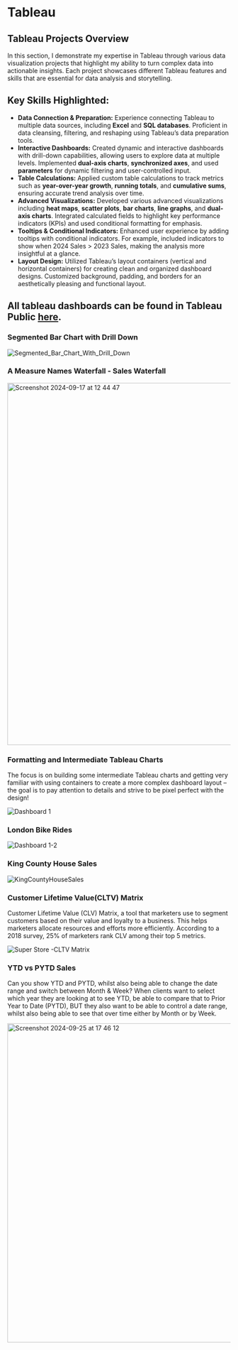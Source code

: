 # Tableau
## Tableau Projects Overview
In this section, I demonstrate my expertise in Tableau through various data visualization projects that highlight my ability to turn complex data into actionable insights. Each project showcases different Tableau features and skills that are essential for data analysis and storytelling.
## Key Skills Highlighted:
- **Data Connection & Preparation:** Experience connecting Tableau to multiple data sources, including **Excel** and **SQL databases**. Proficient in data cleansing, filtering, and reshaping using Tableau’s data preparation tools.
- **Interactive Dashboards:** Created dynamic and interactive dashboards with drill-down capabilities, allowing users to explore data at multiple levels. Implemented **dual-axis charts**, **synchronized axes**, and used **parameters** for dynamic filtering and user-controlled input.
- **Table Calculations:** Applied custom table calculations to track metrics such as **year-over-year growth**, **running totals**, and **cumulative sums**, ensuring accurate trend analysis over time.
- **Advanced Visualizations:** Developed various advanced visualizations including **heat maps**, **scatter plots**, **bar charts**, **line graphs**, and **dual-axis charts**. Integrated calculated fields to highlight key performance indicators (KPIs) and used conditional formatting for emphasis.
- **Tooltips & Conditional Indicators:** Enhanced user experience by adding tooltips with conditional indicators. For example, included indicators to show when 2024 Sales > 2023 Sales, making the analysis more insightful at a glance.
- **Layout Design:** Utilized Tableau’s layout containers (vertical and horizontal containers) for creating clean and organized dashboard designs. Customized background, padding, and borders for an aesthetically pleasing and functional layout.

## All tableau dashboards can be found in Tableau Public [here](https://public.tableau.com/app/profile/xuelian.hu/vizzes).

### Segmented Bar Chart with Drill Down

![Segmented_Bar_Chart_With_Drill_Down](https://github.com/user-attachments/assets/d8b08842-bf2a-4584-bef1-1c882153c2fd)

### A Measure Names Waterfall - Sales Waterfall

<img width="816" alt="Screenshot 2024-09-17 at 12 44 47" src="https://github.com/user-attachments/assets/4f8b877e-0684-48d1-82f8-168fa9b3895e">

### Formatting and Intermediate Tableau Charts
The focus is on building some intermediate Tableau charts and getting very familiar with using containers to create a more complex dashboard layout – the goal is to pay attention to details and strive to be pixel perfect with the design!

![Dashboard 1](https://github.com/user-attachments/assets/109a3fde-c8fe-4ee2-8e19-18ad1b3b7806)

### London Bike Rides

![Dashboard 1-2](https://github.com/user-attachments/assets/6979981c-dd34-4bce-946d-2dffbdf5ca85)

### King County House Sales

![KingCountyHouseSales](https://github.com/user-attachments/assets/99d35811-8fed-4771-ab9c-1cfdb13d575e)

### Customer Lifetime Value(CLTV) Matrix
Customer Lifetime Value (CLV) Matrix, a tool that marketers use to segment customers based on their value and loyalty to a business. This helps marketers allocate resources and efforts more efficiently. According to a 2018 survey, 25% of marketers rank CLV among their top 5 metrics. 

![Super Store -CLTV Matrix](https://github.com/user-attachments/assets/c7199590-d141-4271-aa1c-4115187212d6)

### YTD vs PYTD Sales
Can you show YTD and PYTD, whilst also being able to change the date range and switch between Month & Week?
When clients want to select which year they are looking at to see YTD, be able to compare that to Prior Year to Date (PYTD), BUT they also want to be able to control a date range, whilst also being able to see that over time either by Month or by Week.



<img width="719" alt="Screenshot 2024-09-25 at 17 46 12" src="https://github.com/user-attachments/assets/2bcc2ae0-96ca-423e-b3d4-ca17e250590a">






